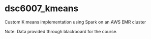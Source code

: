 # dsc6007_kmeans
Custom K means implementation using Spark on an AWS EMR cluster

Note: Data provided through blackboard for the course.
